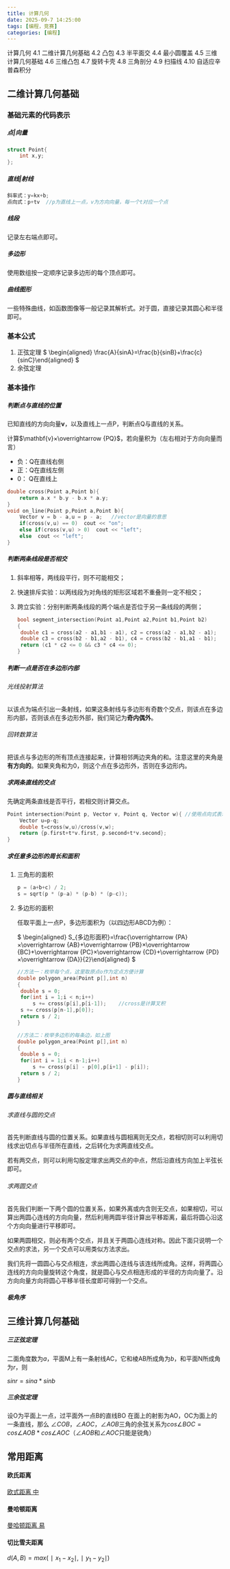 ```yaml
---
title: 计算几何
date: 2025-09-7 14:25:00
tags: [编程，竞赛]
categories: [编程]
---
```

计算几何
4.1 二维计算几何基础
4.2 凸包
4.3 半平面交
4.4 最小圆覆盖
4.5 三维计算几何基础
4.6 三维凸包
4.7 旋转卡壳
4.8 三角剖分
4.9 扫描线
4.10 自适应辛普森积分



## 二维计算几何基础

### 基础元素的代码表示

##### 点|向量

```c++
struct Point{
	int x,y;
};
```

##### 直线|射线

```c++
斜率式：y=kx+b;
点向式：p+tv  //p为直线上一点，v为方向向量，每一个t对应一个点
```

##### 线段

记录左右端点即可。

##### 多边形

使用数组按一定顺序记录多边形的每个顶点即可。

##### 曲线图形

一些特殊曲线，如函数图像等一般记录其解析式。对于圆，直接记录其圆心和半径即可。

### 基本公式

1. 正弦定理         $ \begin{aligned} \frac{A}{sinA}=\frac{b}{sinB}+\frac{c}{sinC}\end{aligned} $
2. 余弦定理        

### 基本操作

##### 判断点与直线的位置

已知直线的方向向量$\mathbf{v}$，以及直线上一点P，判断点Q与直线的关系。

计算$\mathbf{v}×\overrightarrow {PQ}$，若向量积为（左右相对于方向向量而言）

- 负：Q在直线右侧
- 正：Q在直线左侧
- 0： Q在直线上

```c++
double cross(Point a,Point b){
	return a.x * b.y - b.x * a.y;
}
void on_line(Point p,Point a,Point b){
	Vector v = b - a,u = p - a;   //vector是向量的意思
	if(cross(v,u) == 0)  cout << "on";
	else if(cross(v,u) > 0)  cout << "left";
	else  cout << "left";
}
```

##### 判断两条线段是否相交

1. 斜率相等，两线段平行，则不可能相交；

2. 快速排斥实验：以两线段为对角线的矩形区域若不重叠则一定不相交；

3. 跨立实验：分别判断两条线段的两个端点是否位于另一条线段的两侧；

   ```c++
   bool segment_intersection(Point a1,Point a2,Point b1,Point b2)
   {
   	double c1 = cross(a2 - a1,b1 - a1), c2 = cross(a2 - a1,b2 - a1);
   	double c3 = cross(b2 - b1,a2 - b1), c4 = cross(b2 - b1,a1 - b1);
   	return (c1 * c2 <= 0 && c3 * c4 <= 0);
   }
   ```

##### 判断一点是否在多边形内部

###### 光线投射算法

以该点为端点引出一条射线，如果这条射线与多边形有奇数个交点，则该点在多边形内部，否则该点在多边形外部，我们简记为**奇内偶外**。

###### 回转数算法

把该点与多边形的所有顶点连接起来，计算相邻两边夹角的和。注意这里的夹角是**有方向的**。如果夹角和为0，则这个点在多边形外，否则在多边形内。

##### 求两条直线的交点

先确定两条直线是否平行，若相交则计算交点。

```c++
Point intersection(Point p, Vector v, Point q, Vector w){ //使用点向式表示直线
	Vector u=p-q;
	double t=cross(w,u)/cross(v,w);
	return {p.first+t*v.first, p.second+t*v.second};
}
```

##### 求任意多边形的周长和面积

1. 三角形的面积

   ```c++
   p = (a+b+c) / 2;
   s = sqrt(p * (p-a) * (p-b) * (p-c));
   ```

2. 多边形的面积

   任取平面上一点P，多边形面积为（以四边形ABCD为例）：

   $ \begin{aligned} S_{多边形面积}=\frac{\overrightarrow {PA}×\overrightarrow {AB}+\overrightarrow {PB}×\overrightarrow {BC}+\overrightarrow {PC}×\overrightarrow {CD}+\overrightarrow {PD}×\overrightarrow {DA}}{2}\end{aligned} $

   ```c++
   //方法一：枚举每个点，这里取原点o作为定点方便计算
   double polygon_area(Point p[],int n)
   {
   	double s = 0;
   	for(int i = 1;i < n;i++)
   		s += cross(p[i],p[i-1]);	//cross是计算叉积
   	s += cross(p[n-1],p[0]);
   	return s / 2;
   }
   
   //方法二：枚举多边形的每条边，如上图
   double polygon_area(Point p[],int n)
   {
   	double s = 0;
   	for(int i = 1;i < n-1;i++)
   		s += cross(p[i] - p[0],p[i+1] - p[i]);
   	return s / 2;
   }
   ```

##### 圆与直线相关

###### 求直线与圆的交点

首先判断直线与圆的位置关系。如果直线与圆相离则无交点，若相切则可以利用切线求出切点与半径所在直线，之后转化为求两直线交点。

若有两交点，则可以利用勾股定理求出两交点的中点，然后沿直线方向加上半弦长即可。

###### 求两圆交点

首先我们判断一下两个圆的位置关系，如果外离或内含则无交点，如果相切，可以算出两圆心连线的方向向量，然后利用两圆半径计算出平移距离，最后将圆心沿这个方向向量进行平移即可。

如果两圆相交，则必有两个交点，并且关于两圆心连线对称。因此下面只说明一个交点的求法，另一个交点可以用类似方法求出。

我们先将一圆圆心与交点相连，求出两圆心连线与该连线所成角。这样，将两圆心连线的方向向量旋转这个角度，就是圆心与交点相连形成的半径的方向向量了。沿方向向量方向将圆心平移半径长度即可得到一个交点。

##### 极角序



## 三维计算几何基础

##### 三正弦定理

二面角度数为$a$，平面M上有一条射线AC，它和棱AB所成角为$b$，和平面N所成角为$r$，则

$sin r=sina*sinb$

##### 三余弦定理

设O为平面上一点，过平面外一点B的直线BO 在面上的射影为AO，OC为面上的一条直线，那么 $∠COB，∠AOC，∠AOB$三角的余弦关系为$cos∠BOC=cos∠AOB*cos∠AOC$（$∠AOB$和$∠AOC$只能是锐角）

## 常用距离

#### 欧氏距离

[欧式距离 中](https://www.luogu.com.cn/problem/P3958#ide)

#### 曼哈顿距离

[曼哈顿距离 易](https://www.luogu.com.cn/problem/P5098#ide)

#### 切比雪夫距离

$d(A,B)=max(∣x_1−x_2∣,∣y_1−y_2∣)$

